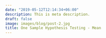 ```yaml
---
date: "2019-05-12T12:14:34+06:00"
description: This is meta description.
draft: false
image: images/blog/post-2.jpg
title: One Sample Hypothesis Testing - Mean
---
```


